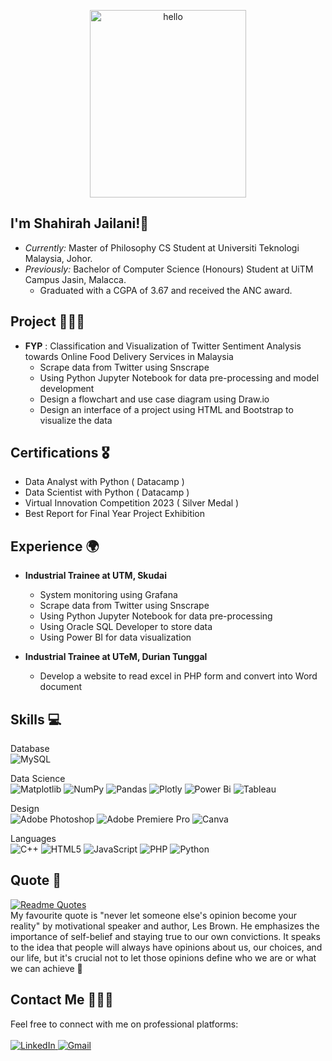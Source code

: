 <p align="center">
  <img src="https://github.com/drshahizan/BDM/blob/73f94d415717c041c31ad4e2599698c497cab7fb/portfolio/Shahirah00/image1.jpg"  alt="hello" width="250px" height="300px">
</p>

## I'm Shahirah Jailani!🐥
  - <i> Currently:</i> Master of Philosophy CS Student at Universiti Teknologi Malaysia, Johor.
  - <i> Previously:</i> Bachelor of Computer Science (Honours) Student at UiTM Campus Jasin, Malacca.
      - Graduated with a CGPA of 3.67 and received the ANC award.
        
## Project 👩🏽‍💻

  - **FYP** : Classification and Visualization of Twitter Sentiment Analysis towards Online Food Delivery Services in Malaysia
      - Scrape data from Twitter using Snscrape
      - Using Python Jupyter Notebook for data pre-processing and model development
      - Design a flowchart and use case diagram using Draw.io
      - Design an interface of a project using HTML and Bootstrap to visualize the data
    
## Certifications 🎖️
- Data Analyst with Python ( Datacamp )
- Data Scientist with Python ( Datacamp )
- Virtual Innovation Competition 2023 ( Silver Medal )
- Best Report for Final Year Project Exhibition

## Experience 🌍
-  **Industrial Trainee at UTM, Skudai**
   - System monitoring using Grafana
   - Scrape data from Twitter using Snscrape
   - Using Python Jupyter Notebook for data pre-processing
   - Using Oracle SQL Developer to store data
   - Using Power BI for data visualization
     
-   **Industrial Trainee at UTeM, Durian Tunggal**
    - Develop a website to read excel in PHP form and convert into Word document
      
## Skills 💻
Database<br>
![MySQL](https://img.shields.io/badge/mysql-%2300f.svg?style=for-the-badge&logo=mysql&logoColor=white)

Data Science <br>
![Matplotlib](https://img.shields.io/badge/Matplotlib-%23ffffff.svg?style=for-the-badge&logo=Matplotlib&logoColor=black)
![NumPy](https://img.shields.io/badge/numpy-%23013243.svg?style=for-the-badge&logo=numpy&logoColor=white)
![Pandas](https://img.shields.io/badge/pandas-%23150458.svg?style=for-the-badge&logo=pandas&logoColor=white)
![Plotly](https://img.shields.io/badge/Plotly-%233F4F75.svg?style=for-the-badge&logo=plotly&logoColor=white)
![Power Bi](https://img.shields.io/badge/power_bi-F2C811?style=for-the-badge&logo=powerbi&logoColor=black)
![Tableau](https://img.shields.io/badge/Tableau-E97627?style=for-the-badge&logo=Tableau&logoColor=white)

Design<br>
![Adobe Photoshop](https://img.shields.io/badge/adobe%20photoshop-%2331A8FF.svg?style=for-the-badge&logo=adobe%20photoshop&logoColor=white)
![Adobe Premiere Pro](https://img.shields.io/badge/Adobe%20Premiere%20Pro-9999FF.svg?style=for-the-badge&logo=Adobe%20Premiere%20Pro&logoColor=white)
![Canva](https://img.shields.io/badge/Canva-%2300C4CC.svg?style=for-the-badge&logo=Canva&logoColor=white)

Languages<br>
![C++](https://img.shields.io/badge/c++-%2300599C.svg?style=for-the-badge&logo=c%2B%2B&logoColor=white)
![HTML5](https://img.shields.io/badge/html5-%23E34F26.svg?style=for-the-badge&logo=html5&logoColor=white)
![JavaScript](https://img.shields.io/badge/javascript-%23323330.svg?style=for-the-badge&logo=javascript&logoColor=%23F7DF1E)
![PHP](https://img.shields.io/badge/php-%23777BB4.svg?style=for-the-badge&logo=php&logoColor=white)
![Python](https://img.shields.io/badge/python-3670A0?style=for-the-badge&logo=python&logoColor=ffdd54)

## Quote 📝 
[![Readme Quotes](https://quotes-github-readme.vercel.app/api?type=horizontal&theme=catppuccin_mocha&quote=never&nbsp;let&nbsp;someone&nbsp;else's&nbsp;opinion&nbsp;become&nbsp;your&nbsp;reality&author=LesBrown)](https://github.com/piyushsuthar/github-readme-quotes)
<br>My favourite quote is "never let someone else's opinion become your reality" by motivational speaker and author, Les Brown. He emphasizes the importance of self-belief and staying true to our own convictions. It speaks to the idea that people will always have opinions about us, our choices, and our life, but it's crucial not to let those opinions define who we are or what we can achieve 💪 

## Contact Me 🙋🏽‍♀️
Feel free to connect with me on professional platforms:<br><br>
 <a href="https://www.linkedin.com/in/nur-shahirah-binti-jailani-109548249/"> ![LinkedIn](https://img.shields.io/badge/linkedin-%230077B5.svg?style=for-the-badge&logo=linkedin&logoColor=white) 
<a href="nshahirah657@gmail.com"> ![Gmail](https://img.shields.io/badge/Gmail-D14836?style=for-the-badge&logo=gmail&logoColor=white)<br>

